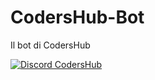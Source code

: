 # CodersHub-Bot
Il bot di CodersHub

[![Discord CodersHub](https://img.shields.io/badge/Discord-Entra%20nella%20comunity-blue)](https://discord.gg/jufE4fdZXf)
